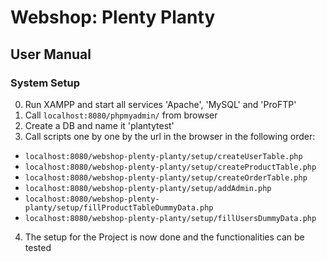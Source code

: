 # Webshop: Plenty Planty
## User Manual

### System Setup

0. Run XAMPP and start all services 'Apache', 'MySQL' and 'ProFTP'
1. Call `localhost:8080/phpmyadmin/` from browser 
2. Create a DB and name it 'plantytest'
3. Call scripts one by one by the url in the browser in the following order: 
- `localhost:8080/webshop-plenty-planty/setup/createUserTable.php`
- `localhost:8080/webshop-plenty-planty/setup/createProductTable.php`
- `localhost:8080/webshop-plenty-planty/setup/createOrderTable.php`
- `localhost:8080/webshop-plenty-planty/setup/addAdmin.php`
- `localhost:8080/webshop-plenty-planty/setup/fillProductTableDummyData.php`
- `localhost:8080/webshop-plenty-planty/setup/fillUsersDummyData.php`
4. The setup for the Project is now done and the functionalities can be tested